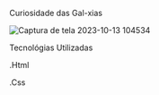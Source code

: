  Curiosidade das Gal-xias

![Captura de tela 2023-10-13 104534](https://github.com/DevTechMastersr/Curiosidade-das-Gal-xias/assets/145814759/3a0884ca-0e25-4ffb-83df-007b7c7663b8)


Tecnológias Utilizadas 

.Html

.Css

